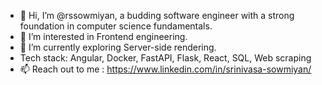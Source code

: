 - 👋 Hi, I’m @rssowmiyan, a budding software engineer with a strong foundation in computer science fundamentals.
- 👀 I’m interested in Frontend engineering.
- 🌱 I’m currently exploring Server-side rendering.
- Tech stack: Angular, Docker, FastAPI, Flask, React, SQL, Web scraping
- 📫 Reach out to me : https://www.linkedin.com/in/srinivasa-sowmiyan/

<!---
rssowmiyan/rssowmiyan is a ✨ special ✨ repository because its `README.md` (this file) appears on your GitHub profile.
You can click the Preview link to take a look at your changes.
--->
